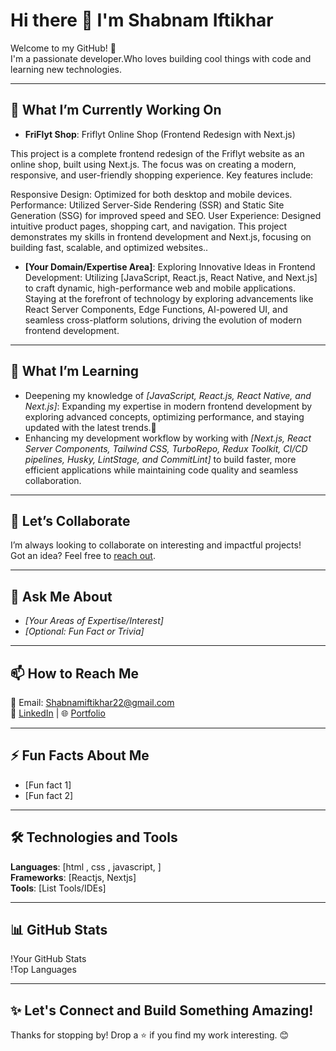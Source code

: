 # Hi there 👋 I'm Shabnam Iftikhar  

Welcome to my GitHub! 🚀  
I'm a passionate developer.Who loves building cool things with code and learning new technologies.

---

## 🔭 What I’m Currently Working On  
- **FriFlyt Shop**: Friflyt Online Shop (Frontend Redesign with Next.js)

This project is a complete frontend redesign of the Friflyt website as an online shop, built using Next.js. The focus was on creating a modern, responsive, and user-friendly shopping experience. Key features include:

Responsive Design: Optimized for both desktop and mobile devices.
Performance: Utilized Server-Side Rendering (SSR) and Static Site Generation (SSG) for improved speed and SEO.
User Experience: Designed intuitive product pages, shopping cart, and navigation.
This project demonstrates my skills in frontend development and Next.js, focusing on building fast, scalable, and optimized websites..  

- **[Your Domain/Expertise Area]**: Exploring Innovative Ideas in Frontend Development: Utilizing [JavaScript, React.js, React Native, and Next.js] to craft dynamic, high-performance web and mobile applications. Staying at the forefront of technology by exploring advancements like React Server Components, Edge Functions, AI-powered UI, and seamless cross-platform solutions, driving the evolution of modern frontend development.  

---

## 🌱 What I’m Learning  
- Deepening my knowledge of *[JavaScript, React.js, React Native, and Next.js]*: Expanding my expertise in modern frontend development by exploring advanced concepts, optimizing performance, and staying updated with the latest trends.🚀   
- Enhancing my development workflow by working with *[Next.js, React Server Components, Tailwind CSS, TurboRepo, Redux Toolkit, CI/CD pipelines, Husky, LintStage, and CommitLint]* to build faster, more efficient applications while maintaining code quality and seamless collaboration. 

---

## 🤝 Let’s Collaborate  
I’m always looking to collaborate on interesting and impactful projects!  
Got an idea? Feel free to [reach out](#-how-to-reach-me).  

---

## 💬 Ask Me About  
- *[Your Areas of Expertise/Interest]*  
- *[Optional: Fun Fact or Trivia]*

---

## 📫 How to Reach Me  
📧 Email: [Shabnamiftikhar22@gmail.com](mailto:Shabnamiftikhar22@gmail.com)  
🔗 [LinkedIn](https://www.linkedin.com/in/shabnam-iftikhar-047719298/)    | 🌐 [Portfolio]() 

---

## ⚡ Fun Facts About Me  
- [Fun fact 1]  
- [Fun fact 2]

---

## 🛠️ Technologies and Tools  
**Languages**: [html , css , javascript,  ]  
**Frameworks**: [Reactjs, Nextjs]  
**Tools**: [List Tools/IDEs]  

---

## 📊 GitHub Stats  
!Your GitHub Stats  
!Top Languages  

---

## ✨ Let's Connect and Build Something Amazing!  
Thanks for stopping by! Drop a ⭐ if you find my work interesting. 😊  
